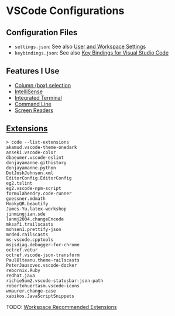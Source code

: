 VSCode Configurations
========================

Configuration Files
---------------------

* `settings.json`: See also [User and Workspace Settings](https://code.visualstudio.com/docs/getstarted/settings)
* `keybindings.json`: See also [Key Bindings for Visual Studio Code](https://code.visualstudio.com/docs/getstarted/keybindings)

Features I Use
---------------------

* [Column (box) selection](https://code.visualstudio.com/docs/editor/codebasics#_column-box-selection)
* [IntelliSense](https://code.visualstudio.com/docs/editor/intellisense)
* [Integrated Terminal](https://code.visualstudio.com/docs/editor/integrated-terminal)
* [Command Line](https://code.visualstudio.com/docs/editor/command-line)
* [Screen Readers](https://code.visualstudio.com/docs/editor/accessibility#_screen-readers)

[Extensions](https://code.visualstudio.com/docs/editor/extension-gallery)
-----------------------------------------------------------------------------

```
> code --list-extensions
akamud.vscode-theme-onedark
anseki.vscode-color
dbaeumer.vscode-eslint
donjayamanne.githistory
donjayamanne.python
DotJoshJohnson.xml
EditorConfig.EditorConfig
eg2.tslint
eg2.vscode-npm-script
formulahendry.code-runner
goessner.mdmath
HookyQR.beautify
James-Yu.latex-workshop
jinmingjian.sde
lanmj2004.changeEncode
mksafi.trailscasts
mohsen1.prettify-json
mrded.railscasts
ms-vscode.cpptools
msjsdiag.debugger-for-chrome
octref.vetur
octref.vscode-json-transform
PaulOlteanu.theme-railscasts
PeterJausovec.vscode-docker
rebornix.Ruby
redhat.java
richie5um2.vscode-statusbar-json-path
robertohuertasm.vscode-icons
wmaurer.change-case
xabikos.JavaScriptSnippets
```

TODO: [Workspace Recommended Extensions](https://code.visualstudio.com/docs/editor/extension-gallery#_workspace-recommended-extensions)
